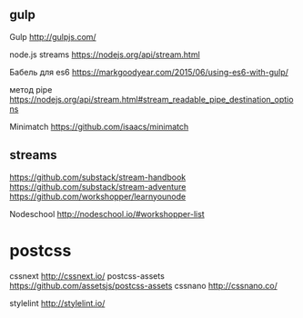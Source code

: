 ## gulp

Gulp http://gulpjs.com/

node.js streams https://nodejs.org/api/stream.html

Бабель для es6
https://markgoodyear.com/2015/06/using-es6-with-gulp/

метод pipe https://nodejs.org/api/stream.html#stream_readable_pipe_destination_options

Minimatch https://github.com/isaacs/minimatch

## streams

https://github.com/substack/stream-handbook
https://github.com/substack/stream-adventure
https://github.com/workshopper/learnyounode

Nodeschool http://nodeschool.io/#workshopper-list

# postcss

cssnext http://cssnext.io/
postcss-assets https://github.com/assetsjs/postcss-assets
cssnano http://cssnano.co/

stylelint http://stylelint.io/

